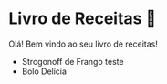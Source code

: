 # Livro de Receitas :book:

Olá! Bem vindo ao seu livro de receitas!

- Strogonoff de Frango teste
- Bolo Delícia
